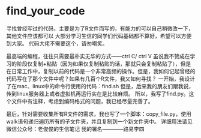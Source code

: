 # find_your_code
寻找曾经写过的代码，主要是为了R文件而写的，有能力的可以自己稍微改一下，其他文件应该都可以
大部分学习生信的同学们代码基础都不算好，希望可以方便到大家。
代码大佬不需要这个，请勿嘲笑。

最高端的编程，往往只需要最朴实无华的方式——ctrl C/ ctrl V
虽说我不赞成在学习的阶段仅复制+粘贴（因为如果仅复制粘贴的话，那就只会复制粘贴了），但是在日常工作中，复制以前的代码是一个非常高频的操作。但是，我如何记起曾经的代码写在了那个文件中呢？如果有几百个R文件，我又如何寻找？
一开始，我设计了在mac、linux中的命令行使用的代码：find.sh
但是，后来我的朋友们跟我说，传到linux服务器上或者虚拟机再运行实在是比较麻烦。
所以，我写了find.py。这个文件中有注释，考虑到编码格式的问题，我已经尽量完善了。

最后，针对需要收集所有R文件的需求，我也写了一个脚本：copy_file.py，使用walk语句递归遍历所有的子文件夹，并且复制到一个新文件夹中。
详细用法请见微信公众号：老俊俊的生信笔记
我的署名————路易李四
